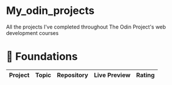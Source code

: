 # My_odin_projects
All the projects I've completed throughout The Odin Project's web development courses

# 🎈 Foundations

| Project | Topic|Repository| Live Preview| Rating                       
|--|-----|-----|------|--|
